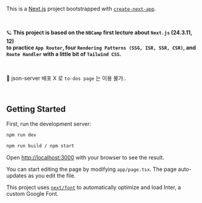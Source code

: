 This is a [Next.js](https://nextjs.org/) project bootstrapped with [`create-next-app`](https://github.com/vercel/next.js/tree/canary/packages/create-next-app).

</br>

🪐
**This project is based on the `NBCamp` first lecture about `Next.js` (24.3.11, 12) </br>
to practice `App Router`, four `Rendering Patterns (SSG, ISR, SSR, CSR)`, and `Route Handler` with a little bit of `Tailwind CSS`.**

</br>

🚨 json-server 배포 X 로 `to-dos page` 는 이용 불가..

</br>

## Getting Started

First, run the development server:

```bash
npm run dev

npm run build / npm start
```

Open [http://localhost:3000](http://localhost:3000) with your browser to see the result.

You can start editing the page by modifying `app/page.tsx`. The page auto-updates as you edit the file.

This project uses [`next/font`](https://nextjs.org/docs/basic-features/font-optimization) to automatically optimize and load Inter, a custom Google Font.
